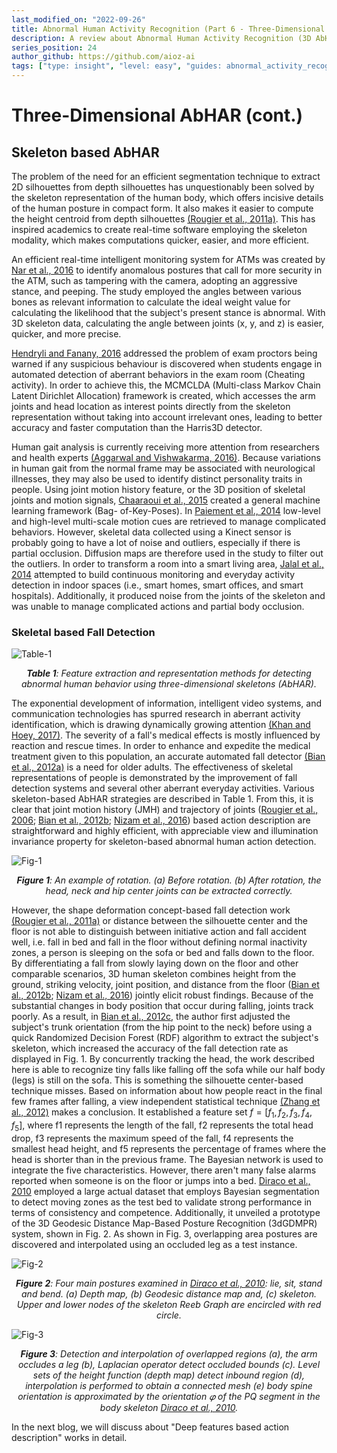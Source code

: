 ```yaml
---  
last_modified_on: "2022-09-26"
title: Abnormal Human Activity Recognition (Part 6 - Three-Dimensional AbHAR) (cont.)
description: A review about Abnormal Human Activity Recognition (3D AbHAR) (cont.).
series_position: 24
author_github: https://github.com/aioz-ai
tags: ["type: insight", "level: easy", "guides: abnormal_activity_recognition"]
---  
```

# Three-Dimensional AbHAR  (cont.)
  
##  Skeleton based AbHAR

The problem of the need for an efficient segmentation technique to extract 2D silhouettes from depth silhouettes has unquestionably been solved by the skeleton representation of the human body, which offers incisive details of the human posture in compact form. It also makes it easier to compute the height centroid from depth silhouettes [(Rougier et al., 2011a)](https://link.springer.com/chapter/10.1007/978-3-642-21535-3_16). This has inspired academics to create real-time software employing the skeleton modality, which makes computations quicker, easier, and more efficient.

An efficient real-time intelligent monitoring system for ATMs was created by [Nar et al., 2016](https://ieeexplore.ieee.org/document/7732351) to identify anomalous postures that call for more security in the ATM, such as tampering with the camera, adopting an aggressive stance, and peeping. The study employed the angles between various bones as relevant information to calculate the ideal weight value for calculating the likelihood that the subject's present stance is abnormal. With 3D skeleton data, calculating the angle between joints (x, y, and z) is easier, quicker, and more precise.

[Hendryli and Fanany, 2016](https://ieeexplore.ieee.org/document/7571881) addressed the problem of exam proctors being warned if any suspicious behaviour is discovered when students engage in automated detection of aberrant behaviors in the exam room (Cheating activity). In order to achieve this, the MCMCLDA (Multi-class Markov Chain Latent Dirichlet Allocation) framework is created, which accesses the arm joints and head location as interest points directly from the skeleton representation without taking into account irrelevant ones, leading to better accuracy and faster computation than the Harris3D detector.

Human gait analysis is currently receiving more attention from researchers and health experts [(Aggarwal and Vishwakarma, 2016)](https://ieeexplore.ieee.org/abstract/document/7833148). Because variations in human gait from the normal frame may be associated with neurological illnesses, they may also be used to identify distinct personality traits in people. Using joint motion history feature, or the 3D position of skeletal joints and motion signals, [Chaaraoui et al., 2015](https://ieeexplore.ieee.org/document/7284881) created a general machine learning framework (Bag- of-Key-Poses). In [Paiement et al., 2014](http://www.bmva.org/bmvc/2014/files/paper058.pdf) low-level and high-level multi-scale motion cues are retrieved to manage complicated behaviors. However, skeletal data collected using a Kinect sensor is probably going to have a lot of noise and outliers, especially if there is partial occlusion. Diffusion maps are therefore used in the study to filter out the outliers. In order to transform a room into a smart living area, [Jalal et al., 2014](https://www.mdpi.com/1424-8220/14/7/11735) attempted to build continuous monitoring and everyday activity detection in indoor spaces (i.e., smart homes, smart offices, and smart hospitals). Additionally, it produced noise from the joints of the skeleton and was unable to manage complicated actions and partial body occlusion.

### Skeletal based Fall Detection

![Table-1](https://vision.aioz.io/thumbnail/8380930332ab4925acd3/1024/part6-table1.png) *<center>**Table 1**:  Feature extraction and representation methods for detecting abnormal human behavior using three-dimensional skeletons (AbHAR).</center>*

The exponential development of information, intelligent video systems, and communication technologies has spurred research in aberrant activity identification, which is drawing dynamically growing attention [(Khan and Hoey, 2017)](https://www.sciencedirect.com/science/article/abs/pii/S1350453316302600). The severity of a fall's medical effects is mostly influenced by reaction and rescue times. In order to enhance and expedite the medical treatment given to this population, an accurate automated fall detector [(Bian et al., 2012a)](https://dl.acm.org/doi/10.1145/2407516.2407544) is a need for older adults. The effectiveness of skeletal representations of people is demonstrated by the improvement of fall detection systems and several other aberrant everyday activities. Various skeleton-based AbHAR strategies are described in Table 1. From this, it is clear that joint motion history (JMH) and trajectory of joints ([Rougier et al., 2006](https://ieeexplore.ieee.org/document/4463271); [Bian et al., 2012b](https://www.researchgate.net/publication/230602482_A_Depth_Video_Approach_for_Fall_Detection_Based_on_Human_Joints_Height_and_Falling_Velocity); [Nizam et al., 2016](https://www.researchgate.net/publication/310595725_Development_of_Human_Fall_Detection_System_using_Joint_Height_Joint_Velocity_and_Joint_Position_from_Depth_Maps)) based action description are straightforward and highly efficient, with appreciable view and illumination invariance property for skeleton-based abnormal human action detection.

![Fig-1](https://vision.aioz.io/thumbnail/76190831ca3b4aabbda3/1024/part6-figure1.png) *<center>**Figure 1**:  An example of rotation. (a) Before rotation. (b) After rotation, the head, neck and hip center joints can be extracted correctly.</center>*

However, the shape deformation concept-based fall detection work [(Rougier et al., 2011a)](https://link.springer.com/chapter/10.1007/978-3-642-21535-3_16) or distance between the silhouette center and the floor is not able to distinguish between initiative action and fall accident well, i.e. fall in bed and fall in the floor without defining normal inactivity zones, a person is sleeping on the sofa or bed and falls down to the floor. By differentiating a fall from slowly laying down on the floor and other comparable scenarios, 3D human skeleton combines height from the ground, striking velocity, joint position, and distance from the floor ([Bian et al., 2012b](https://www.researchgate.net/publication/230602482_A_Depth_Video_Approach_for_Fall_Detection_Based_on_Human_Joints_Height_and_Falling_Velocity); [Nizam et al., 2016](https://www.researchgate.net/publication/310595725_Development_of_Human_Fall_Detection_System_using_Joint_Height_Joint_Velocity_and_Joint_Position_from_Depth_Maps)) jointly elicit robust findings. Because of the substantial changes in body position that occur during falling, joints track poorly. As a result, in [Bian et al., 2012c](https://dl.acm.org/doi/10.1145/2407516.2407544), the author first adjusted the subject's trunk orientation (from the hip point to the neck) before using a quick Randomized Decision Forest (RDF) algorithm to extract the subject's skeleton, which increased the accuracy of the fall detection rate as displayed in Fig. 1. By concurrently tracking the head, the work described here is able to recognize tiny falls like falling off the sofa while our half body (legs) is still on the sofa. This is something the silhouette center-based technique misses. Based on information about how people react in the final few frames after falling, a view independent statistical technique [(Zhang et al., 2012)](https://ieeexplore.ieee.org/document/6460950) makes a conclusion. It established a feature set $f = [f_1, f_2, f_3, f_4, f_5]$, where f1 represents the length of the fall, f2 represents the total head drop, f3 represents the maximum speed of the fall, f4 represents the smallest head height, and f5 represents the percentage of frames where the head is shorter than in the previous frame. The Bayesian network is used to integrate the five characteristics. However, there aren't many false alarms reported when someone is on the floor or jumps into a bed. [Diraco et al., 2010](https://ieeexplore.ieee.org/document/5457055) employed a large actual dataset that employs Bayesian segmentation to detect moving zones as the test bed to validate strong performance in terms of consistency and competence. Additionally, it unveiled a prototype of the 3D Geodesic Distance Map-Based Posture Recognition (3dGDMPR) system, shown in Fig. 2. As shown in Fig. 3, overlapping area postures are discovered and interpolated using an occluded leg as a test instance.

![Fig-2](https://vision.aioz.io/thumbnail/e37fafd5cca347a594b0/1024/part6-figure2.png) *<center>**Figure 2**: Four main postures examined in [Diraco et al., 2010](https://ieeexplore.ieee.org/document/5457055): lie, sit, stand and bend. (a) Depth map, (b) Geodesic distance map and, (c) skeleton. Upper and lower nodes of the skeleton Reeb Graph are encircled with red circle.</center>*

![Fig-3](https://vision.aioz.io/thumbnail/62287bb559804ced9541/1024/part6-figure3.png) *<center>**Figure 3**: Detection and interpolation of overlapped regions (a), the arm occludes a leg (b), Laplacian operator detect occluded bounds (c). Level sets of the height function (depth map) detect inbound region (d), interpolation is performed to obtain a connected mesh (e) body spine orientation is approximated by the orientation 𝜑 of the PQ segment in the body skeleton [Diraco et al., 2010](https://ieeexplore.ieee.org/document/5457055).</center>*

In the next blog, we will discuss about "Deep features based action description" works in detail.
